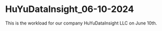 # HuYuDataInsight_06-10-2024
This is the workload for our company HuYuDataInsight LLC on June 10th.
